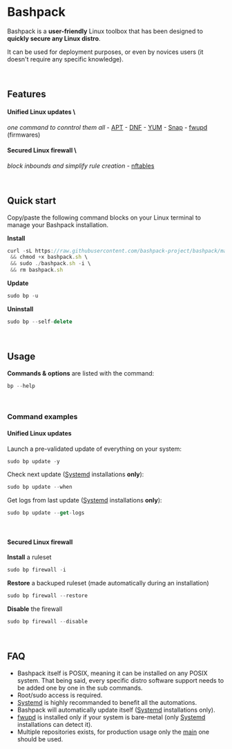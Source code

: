 # Bashpack

Bashpack is a **user-friendly** Linux toolbox that has been designed to **quickly secure any Linux distro**.

It can be used for deployment purposes, or even by novices users (it doesn't require any specific knowledge).

<br>

## Features
#### Unified Linux updates \
_one command to conntrol them all_
    - [APT](https://wiki.debian.org/Apt)
    - [DNF](https://rpm-software-management.github.io/)
    - [YUM](http://yum.baseurl.org/)
    - [Snap](https://snapcraft.io/)
    - [fwupd](https://github.com/fwupd/fwupd) (firmwares)
#### Secured Linux firewall \
_block inbounds and simplify rule creation_
    - [nftables](https://wiki.nftables.org/wiki-nftables/index.php/Main_Page)

<br>


## Quick start
Copy/paste the following command blocks on your Linux terminal to manage your Bashpack installation.

**Install**
```javascript
curl -sL https://raw.githubusercontent.com/bashpack-project/bashpack/main/bashpack.sh -o bashpack.sh \
 && chmod +x bashpack.sh \
 && sudo ./bashpack.sh -i \
 && rm bashpack.sh
```

**Update**
```javascript
sudo bp -u
```

**Uninstall**
```javascript
sudo bp --self-delete
```

<br>

## Usage
**Commands & options** are listed with the command:
```javascript
bp --help
```

<br>

### Command examples

#### Unified Linux updates
Launch a pre-validated update of everything on your system:
```javascript
sudo bp update -y
```

Check next update ([Systemd](https://systemd.io/) installations **only**):
```javascript
sudo bp update --when
```
Get logs from last update ([Systemd](https://systemd.io/) installations **only**):
```javascript
sudo bp update --get-logs
```

<br>


#### Secured Linux firewall
**Install** a ruleset
```javascript
sudo bp firewall -i
```

**Restore** a backuped ruleset (made automatically during an installation)
```javascript
sudo bp firewall --restore
```

**Disable** the firewall
```javascript
sudo bp firewall --disable
```

<br>

## FAQ
* Bashpack itself is POSIX, meaning it can be installed on any POSIX system. That being said, every specific distro software support needs to be added one by one in the sub commands.
* Root/sudo access is required.
* [Systemd](https://systemd.io/) is highly recommanded to benefit all the automations.
* Bashpack will automatically update itself ([Systemd](https://systemd.io/) installations only).
* [fwupd](https://github.com/fwupd/fwupd) is installed only if your system is bare-metal (only [Systemd](https://systemd.io/) installations can detect it).
* Multiple repositories exists, for production usage only the [main](https://github.com/bashpack-project/bashpack) one should be used.
